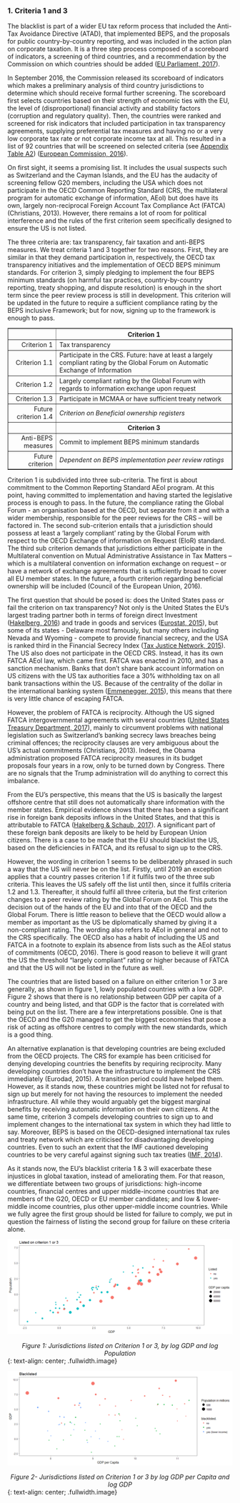 ### 1. Criteria 1 and 3

The blacklist is part of a wider EU tax reform process that included the Anti-Tax Avoidance Directive (ATAD), that implemented BEPS, and the proposals for public country-by-country reporting, and was included in the action plan on corporate taxation. It is a three step process composed of a scoreboard of indicators, a screening of third countries, and a recommendation by the Commission on which countries should be added ([EU Parliament, 2017](http://www.europarl.europa.eu/legislative-train/theme-deeper-and-fairer-internal-market-with-a-strengthened-industrial-base-taxation/file-common-eu-list-of-non-cooperative-jurisdictions)).

In September 2016, the Commission released its scoreboard of indicators which makes a preliminary analysis of third country jurisdictions to determine which should receive formal further screening. The scoreboard first selects countries based on their strength of economic ties with the EU, the level of (disproportional) financial activity and stability factors (corruption and regulatory quality). Then, the countries were ranked and screened for risk indicators that included participation in tax transparency agreements, supplying preferential tax measures and having no or a very low corporate tax rate or not corporate income tax at all. This resulted in a list of 92 countries that will be screened on selected criteria (see [Appendix Table A2](#appendix-table-a2-screening-list-and-basic-statistics-source-eu-commission-world-bank)) ([European Commission, 2016](https://ec.europa.eu/taxation_customs/sites/taxation/files/2016-09-15_scoreboard-indicators.pdf)).

On first sight, it seems a promising list. It includes the usual suspects such as Switzerland and the Cayman Islands, and the EU has the audacity of screening fellow G20 members, including the USA which does not participate in the OECD Common Reporting Standard (CRS, the multilateral program for automatic exchange of information, AEoI) but does have its own, largely non-reciprocal Foreign Account Tax Compliance Act (FATCA) (Christians, 2013). However, there remains a lot of room for political interference and the rules of the first criterion seem specifically designed to ensure the US is not listed.

The three criteria are: tax transparency, fair taxation and anti-BEPS measures. We treat criteria 1 and 3 together for two reasons. First, they are similar in that they demand participation in, respectively, the OECD tax transparency initiatives and the implementation of OECD BEPS minimum standards. For criterion 3, simply pledging to implement the four BEPS minimum standards (on harmful tax practices, country-by-country reporting, treaty shopping, and dispute resolution) is enough in the short term since the peer review process is still in development. This criterion will be updated in the future to require a sufficient compliance rating by the BEPS inclusive Framework; but for now, signing up to the framework is enough to pass.

<table border="1">
  <thead>
    <tr>
      <th></th>
      <th>Criterion 1</th>
    </tr>
    </thead>
      <tr> <td align="right"> Criterion 1 </td> <td> Tax transparency </td></tr>
      <tr> <td align="right"> Criterion 1.1 </td> <td>Participate in the CRS. Future: have at least a largely compliant rating by the Global Forum on Automatic Exchange of Information</td></tr>
      <tr> <td align="right"> Criterion 1.2 </td> <td>Largely compliant rating by the Global Forum with regards to information exchange upon request</td></tr>
      <tr> <td align="right"> Criterion 1.3 </td> <td>Participate in MCMAA or have sufficient treaty network</td></tr>
      <tr> <td align="right"> Future criterion 1.4 </td> <td><em>Criterion on Beneficial ownership registers</em></td></tr>
      <thead>
        <tr>
          <th></th>
          <th>Criterion 3</th>
        </tr>
        </thead>
        <tr> <td align="right"> Anti-BEPS measures </td> <td>Commit to implement BEPS minimum standards</td></tr>
        <tr> <td align="right"> Future criterion</td> <td><em>Dependent on BEPS implementation peer review ratings</em></td></tr>

</table>

Criterion 1 is subdivided into three sub-criteria. The first is about commitment to the Common Reporting Standard AEoI program. At this point, having committed to implementation and having started the legislative process is enough to pass. In the future, the compliance rating the Global Forum - an organisation based at the OECD, but separate from it and with a wider membership, responsible for the peer reviews for the CRS – will be factored in. The second sub-criterion entails that a jurisdiction should possess at least a ‘largely compliant’ rating by the Global Forum with respect to the OECD Exchange of information on Request (EIoR) standard. The third sub criterion demands that jurisdictions either participate in the Multilateral convention on Mutual Administrative Assistance in Tax Matters – which is a multilateral convention on information exchange on request – or have a network of exchange agreements that is sufficiently broad to cover all EU member states. In the future, a fourth criterion regarding beneficial ownership will be included (Council of the European Union, 2016).

The first question that should be posed is: does the United States pass or fail the criterion on tax transparency? Not only is the United States the EU’s largest trading partner both in terms of foreign direct Investment ([Hakelberg, 2016](http://doi.org/10.1080/09692290.2015.1127269)) and trade in goods and services ([Eurostat, 2015](http://ec.europa.eu/eurostat/statistics-explained/index.php/USA-EU_-_international_trade_and_investment_statistics)), but some of its states - Delaware most famously, but many others including Nevada and Wyoming - compete to provide financial secrecy, and the USA is ranked third in the Financial Secrecy Index ([Tax Justice Network, 2015](http://www.financialsecrecyindex.com)). The US also does not participate in the OECD CRS. Instead, it has its own FATCA AEoI law, which came first. FATCA was enacted in 2010, and has a sanction mechanism. Banks that don’t share bank account information on US citizens with the US tax authorities face a 30% withholding tax on all bank transactions within the US. Because of the centrality of the dollar in the international banking system ([Emmenegger, 2015](http://doi.org/10.1515/bap-2014-0046)), this means that there is very little chance of escaping FATCA.

However, the problem of FATCA is reciprocity. Although the US signed FATCA intergovernmental agreements with several countries ([United States Treasury Department, 2017](http://www.treasury.gov/resource-center/tax-policy/treaties/Pages/FATCA.aspx)), mainly to circumvent problems with national legislation such as Switzerland’s banking secrecy laws breaches being criminal offences; the reciprocity clauses are very ambiguous about the US’s actual commitments (Christians, 2013). Indeed, the Obama administration proposed FATCA reciprocity measures in its budget proposals four years in a row, only to be turned down by Congress. There are no signals that the Trump administration will do anything to correct this imbalance.

From the EU’s perspective, this means that the US is basically the largest offshore centre that still does not automatically share information with the member states. Empirical evidence shows that there has been a significant rise in foreign bank deposits inflows in the United States, and that this is attributable to FATCA ([Hakelberg & Schaub, 2017](http://doi.org/10.1111/rego.12156)). A significant part of these foreign bank deposits are likely to be held by European Union citizens. There is a case to be made that the EU should blacklist the US, based on the deficiencies in FATCA, and its refusal to sign up to the CRS.

However, the wording in criterion 1 seems to be deliberately phrased in such a way that the US will never be on the list. Firstly, until 2019 an exception applies that a country passes criterion 1 if it fulfils two of the three sub criteria. This leaves the US safely off the list until then, since it fulfils criteria 1.2 and 1.3. Thereafter, it should fulfil all three criteria, but the first criterion changes to a peer review rating by the Global Forum on AEoI. This puts the decision out of the hands of the EU and into that of the OECD and the Global Forum. There is little reason to believe that the OECD would allow a member as important as the US be diplomatically shamed by giving it a non-compliant rating. The wording also refers to AEoI in general and not to the CRS specifically. The OECD also has a habit of including the US and FATCA in a footnote to explain its absence from lists such as the AEoI status of commitments (OECD, 2016). There is good reason to believe it will grant the US the threshold “largely compliant” rating or higher because of FATCA and that the US will not be listed in the future as well.

The countries that are listed based on a failure on either criterion 1 or 3 are generally, as shown in figure 1, lowly populated countries with a low GDP. Figure 2 shows that there is no relationship between GDP per capita of a country and being listed, and that GDP is the factor that is correlated with being put on the list. There are a few interpretations possible. One is that the OECD and the G20 managed to get the biggest economies that pose a risk of acting as offshore centres to comply with the new standards, which is a good thing.

An alternative explanation is that developing countries are being excluded from the OECD projects. The CRS for example has been criticised for denying developing countries the benefits by requiring reciprocity. Many developing countries don’t have the infrastructure to implement the CRS immediately (Eurodad, 2015). A transition period could have helped them. However, as it stands now, these countries might be listed not for refusal to sign up but merely for not having the resources to implement the needed infrastructure. All while they would arguably get the biggest marginal benefits by receiving automatic information on their own citizens. At the same time, criterion 3 compels developing countries to sign up to and implement changes to the international tax system in which they had little to say. Moreover, BEPS is based on the OECD-designed international tax rules and treaty network which are criticised for disadvantaging developing countries. Even to such an extent that the IMF cautioned developing countries to be very careful against signing such tax treaties ([IMF, 2014](http://www.imf.org/external/np/pp/eng/2014/050914.pdf)).

As it stands now, the EU’s blacklist criteria 1 & 3 will exacerbate these injustices in global taxation, instead of ameliorating them. For that reason, we differentiate between two groups of jurisdictions: high-income countries, financial centres and upper middle-income countries that are members of the G20, OECD or EU member candidates; and low & lower-middle income countries, plus other upper-middle income countries. While we fully agree the first group should be listed for failure to comply, we put in question the fairness of listing the second group for failure on these criteria alone.

![Figure 1: Jurisdictions listed on Criteria 1&3, by log GDP and log Population](01.png)
<center><em>Figure 1: Jurisdictions listed on Criterion 1 or 3, by log GDP and log Population</em></center>
{: text-align: center; .fullwidth.image}

![Figure 2- Jurisdictions listed on Criteria 1&3 by log GDP per Capita and log GDP ](02.png)
<center><em>Figure 2- Jurisdictions listed on Criterion 1 or 3 by log GDP per Capita and log GDP</em></center>
{: text-align: center; .fullwidth.image}
